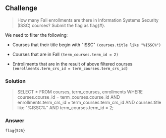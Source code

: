## Challenge

> How many Fall enrollments are there in Information Systems Security (ISSC) courses? Submit the flag as flag{#}.

We need to filter the following:

- Courses that their title begin with "ISSC" `(courses.title like "%ISSC%")`

- Courses that are in Fall `(term_courses.term_id = 2)`

- Entrollments that are in the result of above filtered courses `(enrollments.term_crs_id = term_courses.term_crs_id)`

### Solution

> SELECT * FROM courses, term_courses, enrollments
> WHERE courses.course_id = term_courses.course_id
> AND enrollments.term_crs_id = term_courses.term_crs_id
> AND courses.title like "%ISSC%"
> AND term_courses.term_id = 2;

### Answer

`flag{526}`